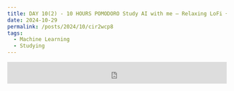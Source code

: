 ```yaml
---
title: DAY 10(2) - 10 HOURS POMODORO Study AI with me — Relaxing LoFi + Rain
date: 2024-10-29
permalink: /posts/2024/10/cir2wcp8
tags:
  - Machine Learning
  - Studying
---
```


<iframe width="100%" height="50" src="https://www.youtube.com/embed/sUw30kfNSvU" frameborder="0" allowfullscreen></iframe>
